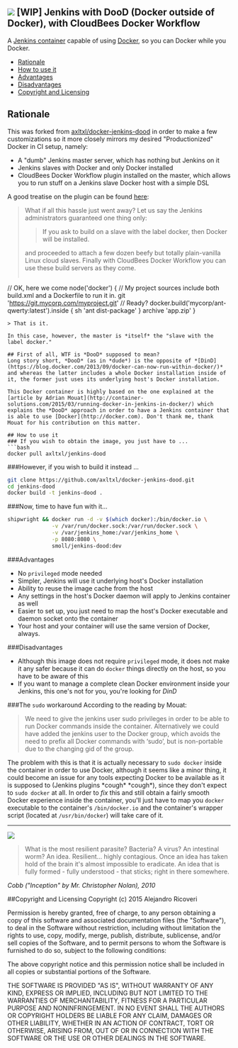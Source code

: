 ![](http://i.imgur.com/KC6TAD3.png)
[WIP] Jenkins with DooD (Docker outside of Docker), with CloudBees Docker Workflow
---
A [Jenkins container](https://registry.hub.docker.com/_/jenkins/) capable of using [Docker](http://docker.com), so you can Docker while you Docker.

* [Rationale](#rationale)
* [How to use it](#how-to-use-it)
* [Advantages](#advantages)
* [Disadvantages](#disavantages)
* [Copyright and Licensing](#copyright-and-licensing)

## Rationale
This was forked from [axltxl/docker-jenkins-dood](https://github.com/axltxl/docker-jenkins-dood) in order to make a few customizations so it more closely mirrors my desired "Productionized" Docker in CI setup, namely:
* A "dumb" Jenkins master server, which has nothing but Jenkins on it
* Jenkins slaves with Docker and only Docker installed
* CloudBees Docker Workflow plugin installed on the master, which allows you to run stuff on a Jenkins slave Docker host with a simple DSL

A good treatise on the plugin can be found [here](https://www.cloudbees.com/blog/orchestrating-workflows-jenkins-and-docker-0):

> What if all this hassle just went away? Let us say the Jenkins administrators guaranteed one thing only:
>
> > If you ask to build on a slave with the label docker, then Docker will be installed.
>
> and proceeded to attach a few dozen beefy but totally plain-vanilla Linux cloud slaves. Finally with CloudBees Docker Workflow you can use these build servers as they come.
> ```groovy
// OK, here we come
node('docker') {
    // My project sources include both build.xml and a Dockerfile to run it in.
    git 'https://git.mycorp.com/myproject.git'
    // Ready?
    docker.build('mycorp/ant-qwerty:latest').inside {
        sh 'ant dist-package'
    }
    archive 'app.zip'
}
```
> That is it.

In this case, however, the master is *itself* the "slave with the label docker."

## First of all, WTF is *DooD* supposed to mean?
Long story short, *DooD* (as in *dude*) is the opposite of *[DinD](https://blog.docker.com/2013/09/docker-can-now-run-within-docker/)* and whereas the latter includes a whole Docker installation inside of it, the former just uses its underlying host's Docker installation.

This Docker container is highly based on the one explained at the [article by Adrian Mouat](http://container-solutions.com/2015/03/running-docker-in-jenkins-in-docker/) which explains the *DooD* approach in order to have a Jenkins container that is able to use [Docker](http://docker.com). Don't thank me, thank Mouat for his contribution on this matter.

## How to use it
### If you wish to obtain the image, you just have to ...
```bash
docker pull axltxl/jenkins-dood
```

###However, if you wish to build it instead ...
```bash
git clone https://github.com/axltxl/docker-jenkins-dood.git 
cd jenkins-dood
docker build -t jenkins-dood .
```

###Now, time to have fun with it...
```bash
shipwright && docker run -d -v $(which docker):/bin/docker.io \
              -v /var/run/docker.sock:/var/run/docker.sock \
              -v /var/jenkins_home:/var/jenkins_home \
              -p 8080:8080 \
              smoll/jenkins-dood:dev
```

###Advantages
* No `privileged` mode needed
* Simpler, Jenkins will use it underlying host's Docker installation
* Ability to reuse the image cache from the host
* Any settings in the host's Docker daemon will apply to Jenkins container as well
* Easier to set up, you just need to map the host's Docker executable and daemon socket onto the container
* Your host and your container will use the same version of Docker, always.

###Disadvantages
* Although this image does not require `privileged` mode, it does not make it any safer because it can do `docker` things directly on the host, so you have to be aware of this
* If you want to manage a complete clean Docker environment inside your Jenkins, this one's not for you, you're looking for *DinD*

###The `sudo` workaround
According to the reading by Mouat:
> We need to give the jenkins user sudo privileges in order to be able to run 
> Docker commands inside the container. Alternatively we could have added the 
> jenkins user to the Docker group, which avoids the need to prefix all Docker 
> commands with ‘sudo’, but is non-portable due to the changing gid of the group.

The problem with this is that it is actually necessary to `sudo docker` inside the container in order to use Docker, although it seems like a minor thing, it could become an issue for any tools expecting Docker to be available as it is supposed to (Jenkins plugins \*cough\* \*cough\*), since they don't expect to `sudo docker` at all. In order to *fix* this and still obtain a fairly smooth Docker experience inside the container, you'll just have to map you `docker` executable to the container's `/bin/docker.io` and the container's wrapper script (located at `/usr/bin/docker`) will take care of it.

---

![](http://i.imgur.com/MEFY0F5.gif)

> What is the most resilient parasite? Bacteria? A virus? An intestinal worm? 
> An idea. Resilient... highly contagious. Once an idea has taken hold of the 
> brain it's almost impossible to eradicate. An idea that is fully formed - 
> fully understood - that sticks; right in there somewhere.

*Cobb ("Inception" by Mr. Christopher Nolan), 2010*

##Copyright and Licensing
Copyright (c) 2015 Alejandro Ricoveri

Permission is hereby granted, free of charge, to any person obtaining a copy
of this software and associated documentation files (the "Software"), to deal
in the Software without restriction, including without limitation the rights
to use, copy, modify, merge, publish, distribute, sublicense, and/or sell
copies of the Software, and to permit persons to whom the Software is
furnished to do so, subject to the following conditions:

The above copyright notice and this permission notice shall be included in
all copies or substantial portions of the Software.

THE SOFTWARE IS PROVIDED "AS IS", WITHOUT WARRANTY OF ANY KIND, EXPRESS OR
IMPLIED, INCLUDING BUT NOT LIMITED TO THE WARRANTIES OF MERCHANTABILITY,
FITNESS FOR A PARTICULAR PURPOSE AND NONINFRINGEMENT. IN NO EVENT SHALL THE
AUTHORS OR COPYRIGHT HOLDERS BE LIABLE FOR ANY CLAIM, DAMAGES OR OTHER
LIABILITY, WHETHER IN AN ACTION OF CONTRACT, TORT OR OTHERWISE, ARISING FROM,
OUT OF OR IN CONNECTION WITH THE SOFTWARE OR THE USE OR OTHER DEALINGS IN
THE SOFTWARE.

